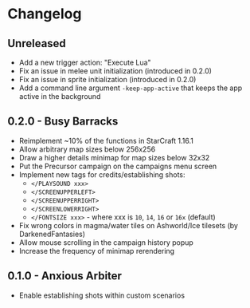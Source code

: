 # Changelog

## Unreleased
  - Add a new trigger action: "Execute Lua"
  - Fix an issue in melee unit initialization (introduced in 0.2.0)
  - Fix an issue in sprite initialization (introduced in 0.2.0)
  - Add a command line argument `-keep-app-active` that keeps the app active in the background

## 0.2.0 - Busy Barracks
  - Reimplement ~10% of the functions in StarCraft 1.16.1
  - Allow arbitrary map sizes below 256x256
  - Draw a higher details minimap for map sizes below 32x32
  - Put the Precursor campaign on the campaigns menu screen
  - Implement new tags for credits/establishing shots:
    * `</PLAYSOUND xxx>`
    * `</SCREENUPPERLEFT>`
    * `</SCREENUPPERRIGHT>`
    * `</SCREENLOWERRIGHT>`
    * `</FONTSIZE xxx>` - where xxx is `10`, `14`, `16` or `16x` (default)
  - Fix wrong colors in magma/water tiles on Ashworld/Ice tilesets (by DarkenedFantasies)
  - Allow mouse scrolling in the campaign history popup
  - Increase the frequency of minimap rerendering

## 0.1.0 - Anxious Arbiter
  - Enable establishing shots within custom scenarios

